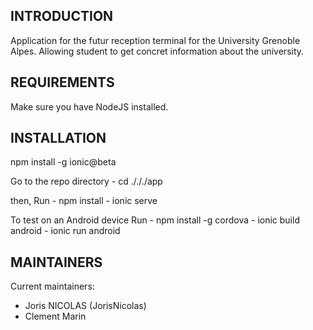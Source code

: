 INTRODUCTION
------------

Application for the futur reception terminal for the University Grenoble Alpes. 
Allowing student to get concret information about the university.


REQUIREMENTS
------------

Make sure you have NodeJS installed.
 
   
INSTALLATION
------------

npm install -g ionic@beta
 
Go to the repo directory - cd ./././app

then,
Run - npm install
    - ionic serve

To test on an Android device 
Run - npm install -g cordova
    - ionic build android
    - ionic run android

   
MAINTAINERS
-----------

Current maintainers:
 * Joris NICOLAS (JorisNicolas)
 * Clement Marin
